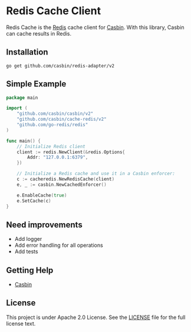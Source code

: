 # Redis Cache Client

Redis Cache is the [Redis](https://redis.io/) cache client for [Casbin](https://github.com/casbin/casbin). With this library, Casbin can cache results in Redis.

## Installation

    go get github.com/casbin/redis-adapter/v2

## Simple Example

```go
package main

import (
	"github.com/casbin/casbin/v2"
	"github.com/casbin/cache-redis/v2"
	"github.com/go-redis/redis"
)

func main() {
	// Initialize Redis client
	client := redis.NewClient(&redis.Options{
		Addr: "127.0.0.1:6379",
	})

	// Initialize a Redis cache and use it in a Casbin enforcer:
	с := cacheredis.NewRedisCache(client)
	e, _ := casbin.NewCachedEnforcer()

	e.EnableCache(true)
	e.SetCache(с)
}
```

## Need improvements
* Add logger
* Add error handling for all operations
* Add tests

## Getting Help

- [Casbin](https://github.com/casbin/casbin)

## License

This project is under Apache 2.0 License. See the [LICENSE](LICENSE) file for the full license text.
